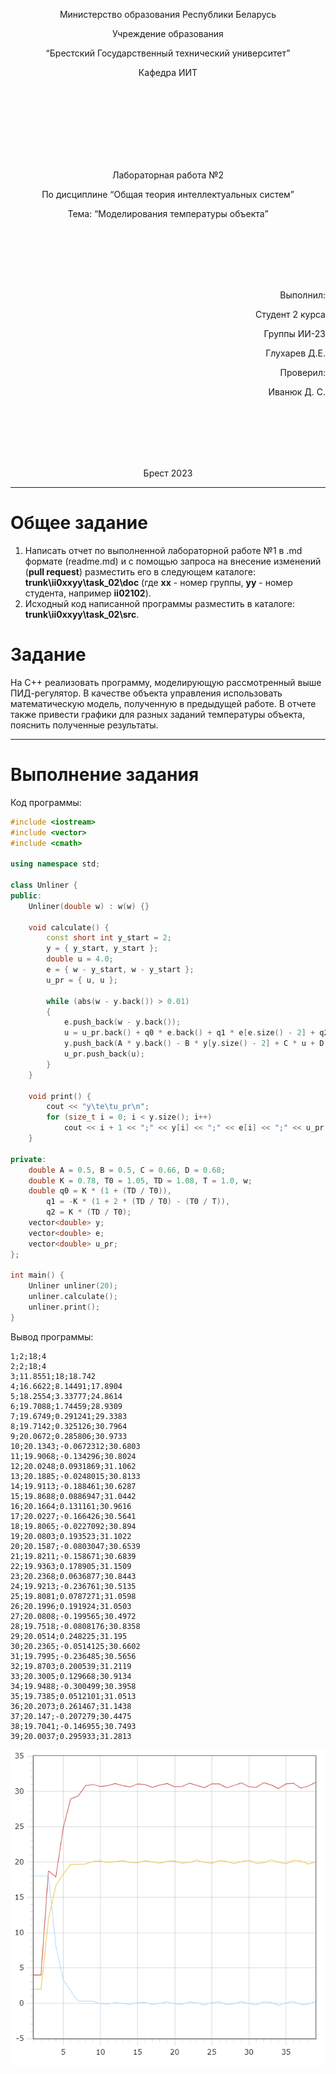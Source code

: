 <p align="center"> Министерство образования Республики Беларусь</p>
<p align="center">Учреждение образования</p>
<p align="center">“Брестский Государственный технический университет”</p>
<p align="center">Кафедра ИИТ</p>
<br><br><br><br><br><br><br>
<p align="center">Лабораторная работа №2</p>
<p align="center">По дисциплине “Общая теория интеллектуальных систем”</p>
<p align="center">Тема: “Моделирования температуры объекта”</p>
<br><br><br><br><br>
<p align="right">Выполнил:</p>
<p align="right">Студент 2 курса</p>
<p align="right">Группы ИИ-23</p>
<p align="right">Глухарев Д.Е.</p>
<p align="right">Проверил:</p>
<p align="right">Иванюк Д. С.</p>
<br><br><br><br><br>
<p align="center">Брест 2023</p>

---

# Общее задание #
1. Написать отчет по выполненной лабораторной работе №1 в .md формате (readme.md) и с помощью запроса на внесение изменений (**pull request**) разместить его в следующем каталоге: **trunk\ii0xxyy\task_02\doc** (где **xx** - номер группы, **yy** - номер студента, например **ii02102**).
2. Исходный код написанной программы разместить в каталоге: **trunk\ii0xxyy\task_02\src**.

# Задание #
На C++ реализовать программу, моделирующую рассмотренный выше ПИД-регулятор.  В качестве объекта управления использовать математическую модель, полученную в предыдущей работе.
В отчете также привести графики для разных заданий температуры объекта, пояснить полученные результаты.

---

# Выполнение задания #

Код программы:
```C++
#include <iostream>
#include <vector>
#include <cmath>

using namespace std;

class Unliner {
public:
    Unliner(double w) : w(w) {}

    void calculate() {
        const short int y_start = 2;
        y = { y_start, y_start };
        double u = 4.0;
        e = { w - y_start, w - y_start };
        u_pr = { u, u };

        while (abs(w - y.back()) > 0.01)
        {
            e.push_back(w - y.back());
            u = u_pr.back() + q0 * e.back() + q1 * e[e.size() - 2] + q2 * e[e.size() - 3];
            y.push_back(A * y.back() - B * y[y.size() - 2] + C * u + D * sin(u_pr.back()));
            u_pr.push_back(u);
        }
    }

    void print() {
        cout << "y\te\tu_pr\n";
        for (size_t i = 0; i < y.size(); i++)
            cout << i + 1 << ";" << y[i] << ";" << e[i] << ";" << u_pr[i] << endl;
    }

private:
    double A = 0.5, B = 0.5, C = 0.66, D = 0.68;
    double K = 0.78, T0 = 1.05, TD = 1.08, T = 1.0, w;
    double q0 = K * (1 + (TD / T0)),
        q1 = -K * (1 + 2 * (TD / T0) - (T0 / T)),
        q2 = K * (TD / T0);
    vector<double> y;
    vector<double> e;
    vector<double> u_pr;
};

int main() {
    Unliner unliner(20);
    unliner.calculate();
    unliner.print();
}
```     

Вывод программы:

    1;2;18;4
    2;2;18;4
    3;11.8551;18;18.742
    4;16.6622;8.14491;17.8904
    5;18.2554;3.33777;24.8614
    6;19.7088;1.74459;28.9309
    7;19.6749;0.291241;29.3383
    8;19.7142;0.325126;30.7964
    9;20.0672;0.285806;30.9733
    10;20.1343;-0.0672312;30.6803
    11;19.9068;-0.134296;30.8024
    12;20.0248;0.0931869;31.1062
    13;20.1885;-0.0248015;30.8133
    14;19.9113;-0.188461;30.6287
    15;19.8688;0.0886947;31.0442
    16;20.1664;0.131161;30.9616
    17;20.0227;-0.166426;30.5641
    18;19.8065;-0.0227092;30.894
    19;20.0803;0.193523;31.1022
    20;20.1587;-0.0803047;30.6539
    21;19.8211;-0.158671;30.6839
    22;19.9363;0.178905;31.1509
    23;20.2368;0.0636877;30.8443
    24;19.9213;-0.236761;30.5135
    25;19.8081;0.0787271;31.0598
    26;20.1996;0.191924;31.0503
    27;20.0808;-0.199565;30.4972
    28;19.7518;-0.0808176;30.8358
    29;20.0514;0.248225;31.195
    30;20.2365;-0.0514125;30.6602
    31;19.7995;-0.236485;30.5656
    32;19.8703;0.200539;31.2119
    33;20.3005;0.129668;30.9134
    34;19.9488;-0.300499;30.3958
    35;19.7385;0.0512101;31.0513
    36;20.2073;0.261467;31.1438
    37;20.147;-0.207279;30.4475
    38;19.7041;-0.146955;30.7493
    39;20.0037;0.295933;31.2813
![График моделей с w = 40 для различных t объекта:](picture%20(2).png)
